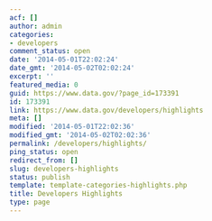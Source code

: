 ```yaml
---
acf: []
author: admin
categories:
- developers
comment_status: open
date: '2014-05-01T22:02:24'
date_gmt: '2014-05-02T02:02:24'
excerpt: ''
featured_media: 0
guid: https://www.data.gov/?page_id=173391
id: 173391
link: https://www.data.gov/developers/highlights
meta: []
modified: '2014-05-01T22:02:36'
modified_gmt: '2014-05-02T02:02:36'
permalink: /developers/highlights/
ping_status: open
redirect_from: []
slug: developers-highlights
status: publish
template: template-categories-highlights.php
title: Developers Highlights
type: page
---
```


